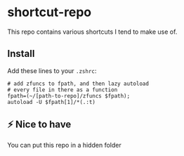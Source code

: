 # shortcut-repo

This repo contains various shortcuts I tend to make use of.

## Install
Add these lines to your `.zshrc`:

```
# add zfuncs to fpath, and then lazy autoload
# every file in there as a function
fpath=(~/[path-to-repo]/zfuncs $fpath);
autoload -U $fpath[1]/*(.:t)
```

## ⚡ Nice to have
You can put this repo in a hidden folder
